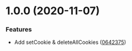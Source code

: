 # 1.0.0 (2020-11-07)


### Features

* Add setCookie & deleteAllCookies ([0642375](https://github.com/hamzahamidi/playground-npm/commit/0642375a90a38ed025d5af44a164069fa819225e))
